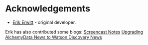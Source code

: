 # Acknowledgements

* [Erik Erwitt](https://github.com/eerwitt) - original developer.

Erik has also contributed some blogs:
[Screencast Notes](https://github.com/IBM/watson-discovery-news-alerting/blob/master/doc/_screencast_notes.md)
[Upgrading AlchemyData News to Watson Discovery News](https://github.com/IBM/watson-discovery-news-alerting/blob/master/doc/_upgrading_alchemydata_news_to_watson_discovery.md)
